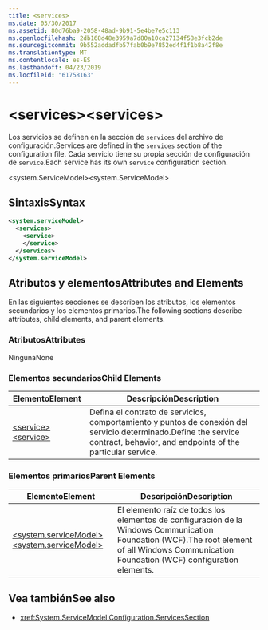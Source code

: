 ```yaml
---
title: <services>
ms.date: 03/30/2017
ms.assetid: 80d76ba9-2058-48ad-9b91-5e4be7e5c113
ms.openlocfilehash: 2db168d48e3959a7d80a10ca27134f58e3fcb2de
ms.sourcegitcommit: 9b552addadfb57fab0b9e7852ed4f1f1b8a42f8e
ms.translationtype: MT
ms.contentlocale: es-ES
ms.lasthandoff: 04/23/2019
ms.locfileid: "61758163"
---
```

# <a name="services"></a><span data-ttu-id="410a9-101">\<services></span><span class="sxs-lookup"><span data-stu-id="410a9-101">\<services></span></span>
<span data-ttu-id="410a9-102">Los servicios se definen en la sección de `services` del archivo de configuración.</span><span class="sxs-lookup"><span data-stu-id="410a9-102">Services are defined in the `services` section of the configuration file.</span></span> <span data-ttu-id="410a9-103">Cada servicio tiene su propia sección de configuración de `service`.</span><span class="sxs-lookup"><span data-stu-id="410a9-103">Each service has its own `service` configuration section.</span></span>  
  
 <span data-ttu-id="410a9-104">\<system.ServiceModel></span><span class="sxs-lookup"><span data-stu-id="410a9-104">\<system.ServiceModel></span></span>  
  
## <a name="syntax"></a><span data-ttu-id="410a9-105">Sintaxis</span><span class="sxs-lookup"><span data-stu-id="410a9-105">Syntax</span></span>  
  
```xml  
<system.serviceModel>
  <services>
    <service>
    </service>
  </services>
</system.serviceModel>
```  
  
## <a name="attributes-and-elements"></a><span data-ttu-id="410a9-106">Atributos y elementos</span><span class="sxs-lookup"><span data-stu-id="410a9-106">Attributes and Elements</span></span>  
 <span data-ttu-id="410a9-107">En las siguientes secciones se describen los atributos, los elementos secundarios y los elementos primarios.</span><span class="sxs-lookup"><span data-stu-id="410a9-107">The following sections describe attributes, child elements, and parent elements.</span></span>  
  
### <a name="attributes"></a><span data-ttu-id="410a9-108">Atributos</span><span class="sxs-lookup"><span data-stu-id="410a9-108">Attributes</span></span>  
 <span data-ttu-id="410a9-109">Ninguna</span><span class="sxs-lookup"><span data-stu-id="410a9-109">None</span></span>  
  
### <a name="child-elements"></a><span data-ttu-id="410a9-110">Elementos secundarios</span><span class="sxs-lookup"><span data-stu-id="410a9-110">Child Elements</span></span>  
  
|<span data-ttu-id="410a9-111">Elemento</span><span class="sxs-lookup"><span data-stu-id="410a9-111">Element</span></span>|<span data-ttu-id="410a9-112">Descripción</span><span class="sxs-lookup"><span data-stu-id="410a9-112">Description</span></span>|  
|-------------|-----------------|  
|[<span data-ttu-id="410a9-113">\<service></span><span class="sxs-lookup"><span data-stu-id="410a9-113">\<service></span></span>](../../../../../docs/framework/configure-apps/file-schema/wcf/service.md)|<span data-ttu-id="410a9-114">Defina el contrato de servicios, comportamiento y puntos de conexión del servicio determinado.</span><span class="sxs-lookup"><span data-stu-id="410a9-114">Define the service contract, behavior, and endpoints of the particular service.</span></span>|  
  
### <a name="parent-elements"></a><span data-ttu-id="410a9-115">Elementos primarios</span><span class="sxs-lookup"><span data-stu-id="410a9-115">Parent Elements</span></span>  
  
|<span data-ttu-id="410a9-116">Elemento</span><span class="sxs-lookup"><span data-stu-id="410a9-116">Element</span></span>|<span data-ttu-id="410a9-117">Descripción</span><span class="sxs-lookup"><span data-stu-id="410a9-117">Description</span></span>|  
|-------------|-----------------|  
|[<span data-ttu-id="410a9-118">\<system.serviceModel></span><span class="sxs-lookup"><span data-stu-id="410a9-118">\<system.serviceModel></span></span>](../../../../../docs/framework/configure-apps/file-schema/wcf/system-servicemodel.md)|<span data-ttu-id="410a9-119">El elemento raíz de todos los elementos de configuración de la Windows Communication Foundation (WCF).</span><span class="sxs-lookup"><span data-stu-id="410a9-119">The root element of all Windows Communication Foundation (WCF) configuration elements.</span></span>|  
  
## <a name="see-also"></a><span data-ttu-id="410a9-120">Vea también</span><span class="sxs-lookup"><span data-stu-id="410a9-120">See also</span></span>

- <xref:System.ServiceModel.Configuration.ServicesSection>
